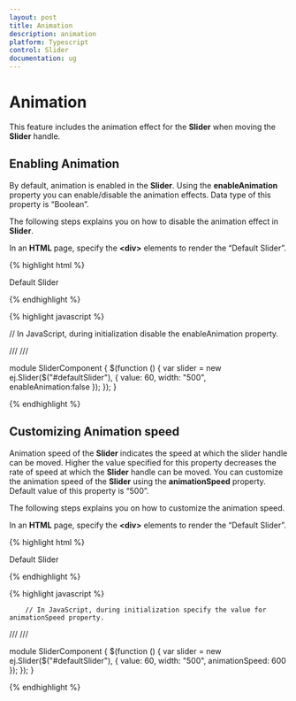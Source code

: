 ```yaml
---
layout: post
title: Animation
description: animation
platform: Typescript
control: Slider
documentation: ug
---
```


# Animation

This feature includes the animation effect for the **Slider** when moving the **Slider** handle.

## Enabling Animation

By default, animation is enabled in the **Slider**. Using the **enableAnimation** property you can enable/disable the animation effects. Data type of this property is “Boolean”.

The following steps explains you on how to disable the animation effect in **Slider**.

In an **HTML** page, specify the **&lt;div&gt;** elements to render the “Default Slider”.



{% highlight html %}


<div class="txt">Default Slider</div>
<div id="defaultSlider"></div>

{% endhighlight %}

{% highlight javascript %}

 // In JavaScript, during initialization disable the enableAnimation property.

/// <reference path="tsfiles/jquery.d.ts" />
/// <reference path="tsfiles/ej.web.all.d.ts" />

module SliderComponent {
    $(function () {
        var slider = new ej.Slider($("#defaultSlider"), {
            value: 60,
            width: "500",
            enableAnimation:false
        });
    });
}

{% endhighlight %}

## Customizing Animation speed

Animation speed of the **Slider** indicates the speed at which the slider handle can be moved. Higher the value specified for this property decreases the rate of speed at which the **Slider** handle can be moved. You can customize the animation speed of the **Slider** using the **animationSpeed** property. Default value of this property is “500”. 

The following steps explains you on how to customize the animation speed.

In an **HTML** page, specify the **&lt;div&gt;** elements to render the “Default Slider”.


{% highlight html %}

   <div class="txt">Default Slider</div>
   <div id="defaultSlider"></div>

{% endhighlight %}

{% highlight javascript %}

        // In JavaScript, during initialization specify the value for animationSpeed property.
/// <reference path="tsfiles/jquery.d.ts" />
/// <reference path="tsfiles/ej.web.all.d.ts" />

module SliderComponent {
    $(function () {
        var slider = new ej.Slider($("#defaultSlider"), {
            value: 60,
            width: "500",
            animationSpeed: 600
        });
    });
}


{% endhighlight %}
